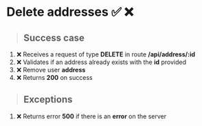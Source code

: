 # Delete addresses ✅ ❌

> ## Success case

01. ❌ Receives a request of type **DELETE** in route **/api/address/:id**
00. ❌ Validates if an address already exists with the **id** provided
00. ❌ Remove user **address**
00. ❌ Returns **200** on success

> ## Exceptions

01. ❌ Returns error **500** if there is an **error** on the server


